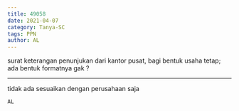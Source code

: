 ```yaml
---
title: 49058
date: 2021-04-07
category: Tanya-SC
tags: PPN
author: AL
---
```


surat keterangan penunjukan dari kantor pusat, bagi bentuk usaha tetap; ada bentuk formatnya gak ?

---

tidak ada sesuaikan dengan perusahaan saja

`AL`
